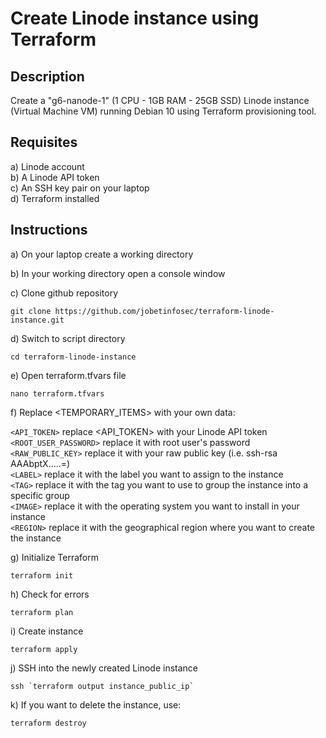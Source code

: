 # Create Linode instance using Terraform


## Description

Create a "g6-nanode-1" (1 CPU - 1GB RAM - 25GB SSD) Linode instance (Virtual Machine VM) running Debian 10 using Terraform provisioning tool.



## Requisites

a) Linode account<br />
b) A Linode API token<br />
c) An SSH key pair on your laptop<br />
d) Terraform installed<br />



## Instructions

a) On your laptop create a working directory


b) In your working directory open a console window


c) Clone github repository

```
git clone https://github.com/jobetinfosec/terraform-linode-instance.git
```


d) Switch to script directory

```
cd terraform-linode-instance
```


e) Open terraform.tfvars file

```
nano terraform.tfvars
```


f) Replace <TEMPORARY_ITEMS> with your own data:

`<API_TOKEN>`		replace <API_TOKEN> with your Linode API token<br />
`<ROOT_USER_PASSWORD>`	replace it with root user's password<br />
`<RAW_PUBLIC_KEY>`	replace it with your raw public key (i.e. ssh-rsa AAAbptX.....=)<br />
`<LABEL>`		replace it with the label you want to assign to the instance<br />
`<TAG>`			replace it with the tag you want to use to group the instance into a specific group<br />
`<IMAGE>`		replace it with the operating system you want to install in your instance<br />
`<REGION>`		replace it with the geographical region where you want to create the instance<br />


g) Initialize Terraform

```
terraform init
```


h) Check for errors

```
terraform plan
```


i) Create instance

```
terraform apply
```


j) SSH into the newly created Linode instance

```
ssh `terraform output instance_public_ip`
```


k) If you want to delete the instance, use:

```
terraform destroy
```

